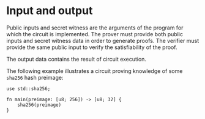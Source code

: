 # Input and output

Public inputs and secret witness are the arguments of the program for which the
circuit is implemented. The prover must provide both public inputs and secret
witness data in order to generate proofs. The verifier must provide the same
public input to verify the satisfiability of the proof.

The output data contains the result of circuit execution.

The following example illustrates a circuit proving knowledge of some
`sha256` hash preimage:

```rust,no_run,noplaypen
use std::sha256;

fn main(preimage: [u8; 256]) -> [u8; 32] {
    sha256(preimage)
}
```
